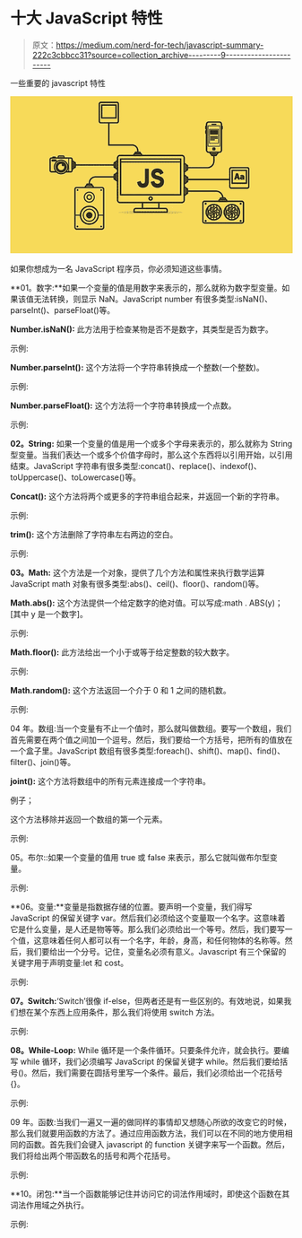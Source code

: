 # 十大 JavaScript 特性

> 原文：<https://medium.com/nerd-for-tech/javascript-summary-222c3cbbcc31?source=collection_archive---------9----------------------->

一些重要的 javascript 特性

![](img/17f8cb3d7ba913161809a6aee045ccbf.png)

如果你想成为一名 JavaScript 程序员，你必须知道这些事情。

**01。数字:**如果一个变量的值是用数字来表示的，那么就称为数字型变量。如果该值无法转换，则显示 NaN。JavaScript number 有很多类型:isNaN()、parseInt()、parseFloat()等。

**Number.isNaN():** 此方法用于检查某物是否不是数字，其类型是否为数字。

示例:

**Number.parseInt():** 这个方法将一个字符串转换成一个整数(一个整数)。

示例:

**Number.parseFloat():** 这个方法将一个字符串转换成一个点数。

示例:

**02。String:** 如果一个变量的值是用一个或多个字母来表示的，那么就称为 String 型变量。当我们表达一个或多个价值字母时，那么这个东西将以引用开始，以引用结束。JavaScript 字符串有很多类型:concat()、replace()、indexof()、toUppercase()、toLowercase()等。

**Concat():** 这个方法将两个或更多的字符串组合起来，并返回一个新的字符串。

示例:

**trim():** 这个方法删除了字符串左右两边的空白。

示例:

**03。Math:** 这个方法是一个对象，提供了几个方法和属性来执行数学运算 JavaScript math 对象有很多类型:abs()、ceil()、floor()、random()等。

**Math.abs():** 这个方法提供一个给定数字的绝对值。可以写成:math . ABS(y)；[其中 y 是一个数字]。

示例:

**Math.floor():** 此方法给出一个小于或等于给定整数的较大数字。

示例:

**Math.random():** 这个方法返回一个介于 0 和 1 之间的随机数。

示例:

04 年。数组:当一个变量有不止一个值时，那么就叫做数组。要写一个数组，我们首先需要在两个值之间加一个逗号。然后，我们要给一个方括号，把所有的值放在一个盒子里。JavaScript 数组有很多类型:foreach()、shift()、map()、find()、filter()、join()等。

**joint():** 这个方法将数组中的所有元素连接成一个字符串。

例子；

这个方法移除并返回一个数组的第一个元素。

示例:

05。布尔::如果一个变量的值用 true 或 false 来表示，那么它就叫做布尔型变量。

示例:

**06。变量:**变量是指数据存储的位置。要声明一个变量，我们得写 JavaScript 的保留关键字 var。然后我们必须给这个变量取一个名字。这意味着它是什么变量，是人还是物等等。那么我们必须给出一个等号。然后，我们要写一个值，这意味着任何人都可以有一个名字，年龄，身高，和任何物体的名称等。然后，我们要给出一个分号。记住，变量名必须有意义。Javascript 有三个保留的关键字用于声明变量:let 和 cost。

示例:

**07。Switch:**‘Switch’很像 if-else，但两者还是有一些区别的。有效地说，如果我们想在某个东西上应用条件，那么我们将使用 switch 方法。

示例:

**08。While-Loop:** While 循环是一个条件循环。只要条件允许，就会执行。要编写 while 循环，我们必须编写 JavaScript 的保留关键字 while。然后我们要给括号()。然后，我们需要在圆括号里写一个条件。最后，我们必须给出一个花括号{}。

示例:

09 年。函数:当我们一遍又一遍的做同样的事情却又想随心所欲的改变它的时候，那么我们就要用函数的方法了。通过应用函数方法，我们可以在不同的地方使用相同的函数。首先我们会键入 javascript 的 function 关键字来写一个函数。然后，我们将给出两个带函数名的括号和两个花括号。

示例:

**10。闭包:**当一个函数能够记住并访问它的词法作用域时，即使这个函数在其词法作用域之外执行。

示例: